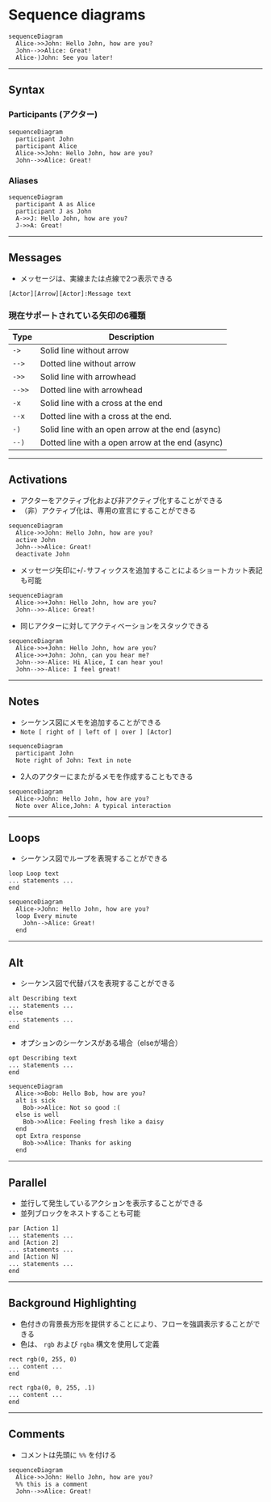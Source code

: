 # Sequence diagrams


```mermaid
sequenceDiagram
  Alice->>John: Hello John, how are you?
  John-->>Alice: Great!
  Alice-)John: See you later!
```


---


## Syntax


### Participants (アクター)

```mermaid
sequenceDiagram
  participant John
  participant Alice
  Alice->>John: Hello John, how are you?
  John-->>Alice: Great!
```

### Aliases

```mermaid
sequenceDiagram
  participant A as Alice
  participant J as John
  A->>J: Hello John, how are you?
  J->>A: Great!
```


---


## Messages

- メッセージは、実線または点線で2つ表示できる

```
[Actor][Arrow][Actor]:Message text
```

### 現在サポートされている矢印の6種類

Type   | Description
------ | ------------------------------------------------
`->`   | Solid line without arrow
`-->`  | Dotted line without arrow
`->>`  | Solid line with arrowhead
`-->>` | Dotted line with arrowhead
`-x`   | Solid line with a cross at the end
`--x`  | Dotted line with a cross at the end.
`-)`   | Solid line with an open arrow at the end (async)
`--)`  | Dotted line with a open arrow at the end (async)


---


## Activations

- アクターをアクティブ化および非アクティブ化することができる
- （非）アクティブ化は、専用の宣言にすることができる

```mermaid
sequenceDiagram
  Alice->>John: Hello John, how are you?
  active John
  John-->>Alice: Great!
  deactivate John
```

- メッセージ矢印に`+`/`-`サフィックスを追加することによるショートカット表記も可能

```mermaid
sequenceDiagram
  Alice->>+John: Hello John, how are you?
  John-->>-Alice: Great!
```

- 同じアクターに対してアクティベーションをスタックできる

```mermaid
sequenceDiagram
  Alice->>+John: Hello John, how are you?
  Alice->>+John: John, can you hear me?
  John-->>-Alice: Hi Alice, I can hear you!
  John-->>-Alice: I feel great!
```


---


## Notes

- シーケンス図にメモを追加することができる
- `Note [ right of | left of | over ] [Actor]`

```mermaid
sequenceDiagram
  participant John
  Note right of John: Text in note
```

- 2人のアクターにまたがるメモを作成することもできる

```mermaid
sequenceDiagram
  Alice->John: Hello John, how are you?
  Note over Alice,John: A typical interaction
```


---


## Loops

- シーケンス図でループを表現することができる

```
loop Loop text
... statements ...
end
```

```mermaid
sequenceDiagram
  Alice->John: Hello John, how are you?
  loop Every minute
    John-->Alice: Great!
  end
```


---


## Alt

- シーケンス図で代替パスを表現することができる

```
alt Describing text
... statements ...
else
... statements ...
end
```

- オプションのシーケンスがある場合（elseが場合）
```
opt Describing text
... statements ...
end
```

```mermaid
sequenceDiagram
  Alice->>Bob: Hello Bob, how are you?
  alt is sick
    Bob->>Alice: Not so good :(
  else is well
    Bob->>Alice: Feeling fresh like a daisy
  end
  opt Extra response
    Bob->>Alice: Thanks for asking
  end
```


---


## Parallel

- 並行して発生しているアクションを表示することができる
- 並列ブロックをネストすることも可能

```
par [Action 1]
... statements ...
and [Action 2]
... statements ...
and [Action N]
... statements ...
end
```


---


## Background Highlighting

- 色付きの背景長方形を提供することにより、フローを強調表示することができる
- 色は、 `rgb` および `rgba` 構文を使用して定義

```
rect rgb(0, 255, 0)
... content ...
end
```

```
rect rgba(0, 0, 255, .1)
... content ...
end
```


---


## Comments

- コメントは先頭に `%%` を付ける

```mermaid
sequenceDiagram
  Alice->>John: Hello John, how are you?
  %% this is a comment
  John-->>Alice: Great!
```

